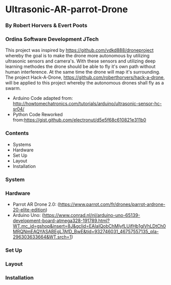 # Ultrasonic-AR-parrot-Drone

### By Robert Horvers & Evert Poots
### Ordina Software Development JTech

This project was inspired by https://github.com/vdkd888/droneproject whereby the goal is to make the drone more autonomous by utilizing ultrasonic sensors and camera's. With these sensors and utilizing deep learning methodes the drone should be able to fly it's own path without human interference. At the same time the drone will map it's surrounding. The project Hack-A-Drone, https://github.com/roberthorvers/hack-a-drone, will be applied to this project whereby the autonomous drones shall fly as a swarm. 

- Arduino Code adapted from: http://howtomechatronics.com/tutorials/arduino/ultrasonic-sensor-hc-sr04/
- Python Code Reworked from:https://gist.github.com/electronut/d5e5f68c610821e311b0

### Contents

- Systems
- Hardware
- Set Up
- Layout
- Installation

### System


### Hardware

- Parrot AR Drone 2.0: (https://www.parrot.com/fr/drones/parrot-ardrone-20-elite-edition)
- Arduino Uno: (https://www.conrad.nl/nl/arduino-uno-65139-development-board-atmega328-191789.html?WT.mc_id=gshop&insert=8J&gclid=EAIaIQobChMIyfLUifHb1gIVhLDtCh0MRQNmEAQYASABEgL7AfD_BwE&tid=932746031_46757557135_pla-296303633664&WT.srch=1)

### Set Up


### Layout


### Installation

